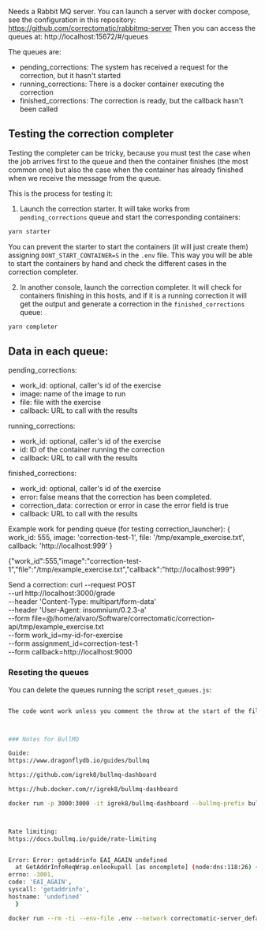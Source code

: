 Needs a Rabbit MQ server. You can launch a server with docker compose, see the configuration in this repository: https://github.com/correctomatic/rabbitmq-server
Then you can access the queues at: http://localhost:15672/#/queues

The queues are:
- pending_corrections: The system has received a request for the correction, but it hasn't started
- running_corrections: There is a docker container executing the correction
- finished_corrections: The correction is ready, but the callback hasn't been called

## Testing the correction completer

Testing the completer can be tricky, because you must test the case when the job arrives first to the queue and then the container finishes (the most common one) but also the case when the container has already finished when we receive the message from the queue.

This is the process for testing it:

1) Launch the correction starter. It will take works from `pending_corrections` queue and start the corresponding containers:
```sh
yarn starter
```
You can prevent the starter to start the containers (it will just create them) assigning `DONT_START_CONTAINER=S` in the `.env` file. This way you will be able to start the containers by hand and check the different cases in the correction completer.

2) In another console, launch the correction completer. It will check for containers finishing in this hosts, and if it is a running correction it will get the output and generate a correction in the `finished_corrections` queue:
```sh
yarn completer
```


## Data in each queue:

pending_corrections:
  - work_id: optional, caller's id of the exercise
  - image: name of the image to run
  - file: file with the exercise
  - callback: URL to call with the results


running_corrections:
  - work_id: optional, caller's id of the exercise
  - id: ID of the container running the correction
  - callback: URL to call with the results

finished_corrections:
- work_id: optional, caller's id of the exercise
- error: false means that the correction has been completed.
- correction_data: correction or error in case the error field is true
- callback: URL to call with the results


Example work for pending queue (for testing correction_launcher):
{
  work_id: 555,
  image: 'correction-test-1',
  file: '/tmp/example_exercise.txt',
  callback: 'http://localhost:999'
}

{"work_id":555,"image":"correction-test-1","file":"/tmp/example_exercise.txt","callback":"http://localhost:999"}

Send a correction:
curl --request POST \
  --url http://localhost:3000/grade \
  --header 'Content-Type: multipart/form-data' \
  --header 'User-Agent: insomnium/0.2.3-a' \
  --form file=@/home/alvaro/Software/correctomatic/correction-api/tmp/example_exercise.txt \
  --form work_id=my-id-for-exercise \
  --form assignment_id=correction-test-1 \
  --form callback=http://localhost:9000


### Reseting the queues

You can delete the queues running the script `reset_queues.js`:
```sh

The code wont work unless you comment the throw at the start of the file. This is done to avoid deleting the queues by mistake.



### Notes for BullMQ

Guide:
https://www.dragonflydb.io/guides/bullmq

https://github.com/igrek8/bullmq-dashboard

https://hub.docker.com/r/igrek8/bullmq-dashboard

docker run -p 3000:3000 -it igrek8/bullmq-dashboard --bullmq-prefix bull --redis-host host.docker.internal



Rate limiting:
https://docs.bullmq.io/guide/rate-limiting


Error: Error: getaddrinfo EAI_AGAIN undefined
  at GetAddrInfoReqWrap.onlookupall [as oncomplete] (node:dns:118:26) {
errno: -3001,
code: 'EAI_AGAIN',
syscall: 'getaddrinfo',
hostname: 'undefined'
  }

docker run --rm -ti --env-file .env --network correctomatic-server_default correctomatic-server-starter /bin/sh
